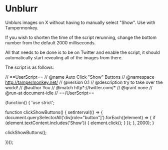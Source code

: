 # Unblurr
Unblurs images on X without having to manually select "Show". Use with Tampermonkey.


If you wish to shorten the time of the script rerunning, change the bottom number from the default 2000 milliseconds.

All that needs to be done is to be on Twitter and enable the script, it should automatically start revealing all of the images from there.



The script is as follows:

// ==UserScript==
// @name         Auto Click "Show" Buttons
// @namespace    http://tampermonkey.net/
// @version      0.1
// @description  try to take over the world!
// @author       You
// @match        http*://twitter.com/*
// @grant        none
// @run-at       document-idle
// ==/UserScript==

(function() {
    'use strict';

function clickShowButtons() {
  setInterval(() => {
    document.querySelectorAll('div[role="button"]').forEach((element) => {
      if (element.textContent.includes('Show')) {
        element.click();
      }
    });
  }, 2000);
}

clickShowButtons();

})();
